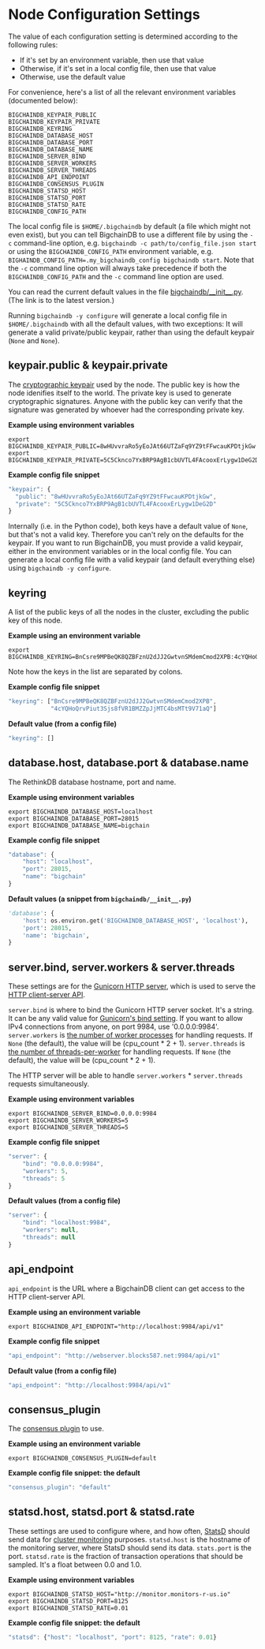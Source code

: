 # Node Configuration Settings

The value of each configuration setting is determined according to the following rules:

* If it's set by an environment variable, then use that value
* Otherwise, if it's set in a local config file, then use that value
* Otherwise, use the default value

For convenience, here's a list of all the relevant environment variables (documented below):

`BIGCHAINDB_KEYPAIR_PUBLIC`<br>
`BIGCHAINDB_KEYPAIR_PRIVATE`<br>
`BIGCHAINDB_KEYRING`<br>
`BIGCHAINDB_DATABASE_HOST`<br>
`BIGCHAINDB_DATABASE_PORT`<br>
`BIGCHAINDB_DATABASE_NAME`<br>
`BIGCHAINDB_SERVER_BIND`<br>
`BIGCHAINDB_SERVER_WORKERS`<br>
`BIGCHAINDB_SERVER_THREADS`<br>
`BIGCHAINDB_API_ENDPOINT`<br>
`BIGCHAINDB_CONSENSUS_PLUGIN`<br>
`BIGCHAINDB_STATSD_HOST`<br>
`BIGCHAINDB_STATSD_PORT`<br>
`BIGCHAINDB_STATSD_RATE`<br>
`BIGCHAINDB_CONFIG_PATH`<br>

The local config file is `$HOME/.bigchaindb` by default (a file which might not even exist), but you can tell BigchainDB to use a different file by using the `-c` command-line option, e.g. `bigchaindb -c path/to/config_file.json start`
or using the `BIGCHAINDB_CONFIG_PATH` environment variable, e.g. `BIGHAINDB_CONFIG_PATH=.my_bigchaindb_config bigchaindb start`.
Note that the `-c` command line option will always take precedence if both the `BIGCHAINDB_CONFIG_PATH` and the `-c` command line option are used.

You can read the current default values in the file [bigchaindb/\_\_init\_\_.py](https://github.com/bigchaindb/bigchaindb/blob/master/bigchaindb/__init__.py). (The link is to the latest version.)

Running `bigchaindb -y configure` will generate a local config file in `$HOME/.bigchaindb` with all the default values, with two exceptions: It will generate a valid private/public keypair, rather than using the default keypair (`None` and `None`).


## keypair.public & keypair.private

The [cryptographic keypair](../appendices/cryptography.html) used by the node. The public key is how the node idenifies itself to the world. The private key is used to generate cryptographic signatures. Anyone with the public key can verify that the signature was generated by whoever had the corresponding private key.

**Example using environment variables**
```text
export BIGCHAINDB_KEYPAIR_PUBLIC=8wHUvvraRo5yEoJAt66UTZaFq9YZ9tFFwcauKPDtjkGw
export BIGCHAINDB_KEYPAIR_PRIVATE=5C5Cknco7YxBRP9AgB1cbUVTL4FAcooxErLygw1DeG2D
```

**Example config file snippet**
```js
"keypair": {
  "public": "8wHUvvraRo5yEoJAt66UTZaFq9YZ9tFFwcauKPDtjkGw",
  "private": "5C5Cknco7YxBRP9AgB1cbUVTL4FAcooxErLygw1DeG2D"
}
```

Internally (i.e. in the Python code), both keys have a default value of `None`, but that's not a valid key. Therefore you can't rely on the defaults for the keypair. If you want to run BigchainDB, you must provide a valid keypair, either in the environment variables or in the local config file. You can generate a local config file with a valid keypair (and default everything else) using `bigchaindb -y configure`.


## keyring

A list of the public keys of all the nodes in the cluster, excluding the public key of this node. 

**Example using an environment variable**
```text
export BIGCHAINDB_KEYRING=BnCsre9MPBeQK8QZBFznU2dJJ2GwtvnSMdemCmod2XPB:4cYQHoQrvPiut3Sjs8fVR1BMZZpJjMTC4bsMTt9V71aQ
```

Note how the keys in the list are separated by colons.

**Example config file snippet**
```js
"keyring": ["BnCsre9MPBeQK8QZBFznU2dJJ2GwtvnSMdemCmod2XPB", 
            "4cYQHoQrvPiut3Sjs8fVR1BMZZpJjMTC4bsMTt9V71aQ"]
```

**Default value (from a config file)**
```js
"keyring": []
```


## database.host, database.port & database.name

The RethinkDB database hostname, port and name.

**Example using environment variables**
```text
export BIGCHAINDB_DATABASE_HOST=localhost
export BIGCHAINDB_DATABASE_PORT=28015
export BIGCHAINDB_DATABASE_NAME=bigchain
```

**Example config file snippet**
```js
"database": {
    "host": "localhost",
    "port": 28015,
    "name": "bigchain"
}
```

**Default values (a snippet from `bigchaindb/__init__.py`)**
```python
'database': {
    'host': os.environ.get('BIGCHAINDB_DATABASE_HOST', 'localhost'),
    'port': 28015,
    'name': 'bigchain',
}
```


## server.bind, server.workers & server.threads

These settings are for the [Gunicorn HTTP server](http://gunicorn.org/), which is used to serve the [HTTP client-server API](../drivers-clients/http-client-server-api.html).

`server.bind` is where to bind the Gunicorn HTTP server socket. It's a string. It can be any valid value for [Gunicorn's bind setting](http://docs.gunicorn.org/en/stable/settings.html#bind). If you want to allow IPv4 connections from anyone, on port 9984, use '0.0.0.0:9984'. `server.workers` is [the number of worker processes](http://docs.gunicorn.org/en/stable/settings.html#workers) for handling requests. If `None` (the default), the value will be (cpu_count * 2 + 1). `server.threads` is [the number of threads-per-worker](http://docs.gunicorn.org/en/stable/settings.html#threads) for handling requests. If `None` (the default), the value will be (cpu_count * 2 + 1).

The HTTP server will be able to handle `server.workers` * `server.threads` requests simultaneously.

**Example using environment variables**
```text
export BIGCHAINDB_SERVER_BIND=0.0.0.0:9984
export BIGCHAINDB_SERVER_WORKERS=5
export BIGCHAINDB_SERVER_THREADS=5
```

**Example config file snippet**
```js
"server": {
    "bind": "0.0.0.0:9984",
    "workers": 5,
    "threads": 5
}
```

**Default values (from a config file)**
```js
"server": {
    "bind": "localhost:9984",
    "workers": null,
    "threads": null
}
```


## api_endpoint

`api_endpoint` is the URL where a BigchainDB client can get access to the HTTP client-server API.

**Example using an environment variable**
```text
export BIGCHAINDB_API_ENDPOINT="http://localhost:9984/api/v1"
```

**Example config file snippet**
```js
"api_endpoint": "http://webserver.blocks587.net:9984/api/v1"
```

**Default value (from a config file)**
```js
"api_endpoint": "http://localhost:9984/api/v1"
```


## consensus_plugin

The [consensus plugin](../appendices/consensus.html) to use. 

**Example using an environment variable**
```text
export BIGCHAINDB_CONSENSUS_PLUGIN=default
```

**Example config file snippet: the default**
```js
"consensus_plugin": "default"
```


## statsd.host, statsd.port & statsd.rate

These settings are used to configure where, and how often, [StatsD](https://github.com/etsy/statsd) should send data for [cluster monitoring](../clusters-feds/monitoring.html) purposes. `statsd.host` is the hostname of the monitoring server, where StatsD should send its data. `stats.port` is the port. `statsd.rate` is the fraction of transaction operations that should be sampled. It's a float between 0.0 and 1.0.

**Example using environment variables**
```text
export BIGCHAINDB_STATSD_HOST="http://monitor.monitors-r-us.io"
export BIGCHAINDB_STATSD_PORT=8125
export BIGCHAINDB_STATSD_RATE=0.01
```

**Example config file snippet: the default**
```js
"statsd": {"host": "localhost", "port": 8125, "rate": 0.01}
```
